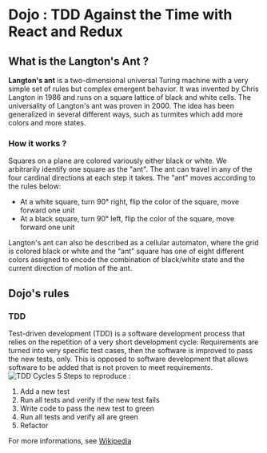 # Dojo : TDD Against the Time with React and Redux

## What is the Langton's Ant ?
__Langton's ant__ is a two-dimensional universal Turing machine with a very simple set of rules but complex emergent behavior. It was invented by Chris Langton in 1986 and runs on a square lattice of black and white cells. The universality of Langton's ant was proven in 2000. The idea has been generalized in several different ways, such as turmites which add more colors and more states.

### How it works ?
Squares on a plane are colored variously either black or white. We arbitrarily identify one square as the "ant". The ant can travel in any of the four cardinal directions at each step it takes. The "ant" moves according to the rules below:
* At a white square, turn 90° right, flip the color of the square, move forward one unit
* At a black square, turn 90° left, flip the color of the square, move forward one unit

Langton's ant can also be described as a cellular automaton, where the grid is colored black or white and the “ant” square has one of eight different colors assigned to encode the combination of black/white state and the current direction of motion of the ant.

## Dojo's rules
### TDD
Test-driven development (TDD) is a software development process that relies on the repetition of a very short development cycle: Requirements are turned into very specific test cases, then the software is improved to pass the new tests, only. This is opposed to software development that allows software to be added that is not proven to meet requirements.
![TDD Cycles](https://upload.wikimedia.org/wikipedia/commons/0/0b/TDD_Global_Lifecycle.png)
5 Steps to reproduce :
1. Add a new test
2. Run all tests and verify if the new test fails
3. Write code to pass the new test to green
4. Run all tests and verify all are green
5. Refactor

For more informations, see [Wikipedia](https://en.wikipedia.org/wiki/Test-driven_development)

